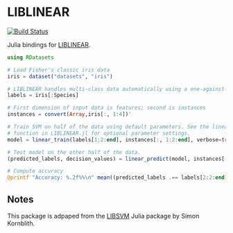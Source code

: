 # LIBLINEAR

[![Build Status](https://travis-ci.org/innerlee/LIBLINEAR.jl.svg?branch=master)](https://travis-ci.org/innerlee/LIBLINEAR.jl)

Julia bindings for [LIBLINEAR](https://www.csie.ntu.edu.tw/~cjlin/liblinear/).

```julia
using RDatasets

# Load Fisher's classic iris data
iris = dataset("datasets", "iris")

# LIBLINEAR handles multi-class data automatically using a one-against-one strategy
labels = iris[:Species]

# First dimension of input data is features; second is instances
instances = convert(Array,iris[:, 1:4])'

# Train SVM on half of the data using default parameters. See the linear_train
# function in LIBLINEAR.jl for optional parameter settings.
model = linear_train(labels[1:2:end], instances[:, 1:2:end], verbose=true);

# Test model on the other half of the data.
(predicted_labels, decision_values) = linear_predict(model, instances[:, 2:2:end]);

# Compute accuracy
@printf "Accuracy: %.2f%%\n" mean((predicted_labels .== labels[2:2:end]))*100

```
## Notes

This package is adpaped from the [LIBSVM](https://github.com/simonster/LIBSVM.jl) Julia package by Simon Kornblith.
